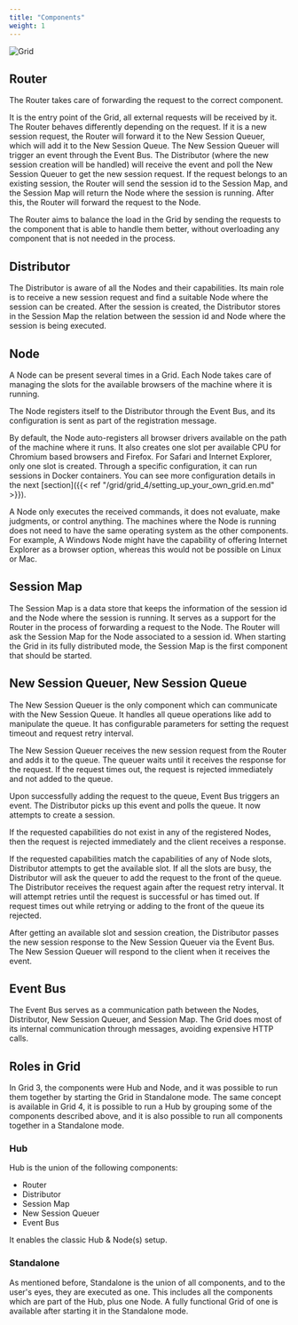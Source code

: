 ```yaml
---
title: "Components"
weight: 1
---
```


![Grid](/images/grid_4.png)

## Router

The Router takes care of forwarding the request to the correct component.

It is the entry point of the Grid, all external requests will be received by it.
The Router behaves differently depending on the request. If it is a new session
request, the Router will forward it to the New Session Queuer, which will add it to
the New Session Queue. The New Session Queuer will trigger an event through the Event Bus. 
The Distributor (where the new session creation will be handled) 
will receive the event and poll the New Session Queuer to get the new session request.
If the request belongs to an existing session, the
Router will send the session id to the Session Map, and the Session Map will 
return the Node where the session is running. After this, the Router will
forward the request to the Node.

The Router aims to balance the load in the Grid by sending the requests to the
component that is able to handle them better, without overloading any component
that is not needed in the process.

## Distributor

The Distributor is aware of all the Nodes and their capabilities. Its main role is
to receive a new session request and find a suitable Node where the session can be
created. After the session is created, the Distributor stores in the Session Map
the relation between the session id and Node where the session is being executed. 

## Node

A Node can be present several times in a Grid. Each Node takes care of managing
the slots for the available browsers of the machine where it is running.

The Node registers itself to the Distributor through the Event Bus, and its
configuration is sent as part of the registration message.

By default, the Node auto-registers all browser drivers available on the path of
the machine where it runs. It also creates one slot per available CPU for Chromium
based browsers and Firefox. For Safari and Internet Explorer, only one slot is created.
Through a specific configuration, it can run sessions in Docker containers. You can see
more configuration details in the next [section]({{< ref "/grid/grid_4/setting_up_your_own_grid.en.md" >}}).

A Node only executes the received commands, it does not evaluate, make judgments,
or control anything. The machines where the Node is running does not need to have
the same operating system as the other components. For example, A Windows Node 
might have the capability of offering Internet Explorer as a browser option,
whereas this would not be possible on Linux or Mac.

## Session Map

The Session Map is a data store that keeps the information of the session id and the Node 
where the session is running. It serves as a support for the Router in the process of 
forwarding a request to the Node. The Router will ask the Session Map for the Node 
associated to a session id. When starting the Grid in its fully distributed mode, the
Session Map is the first component that should be started.

## New Session Queuer, New Session Queue

The New Session Queuer is the only
component which can communicate with the New Session Queue. It handles all queue operations like
add to manipulate the queue. It has configurable parameters for setting 
the request timeout and request retry interval.

The New Session Queuer receives the new session request from the Router and adds it to the queue. 
The queuer waits until it receives the response for the request. 
If the request times out, the request is rejected immediately and not added to the queue. 

Upon successfully adding the request to the queue, Event Bus triggers an event. 
The Distributor picks up this event and polls the queue. It now attempts to create a session.

If the requested capabilities do not exist in any of the registered Nodes, then the request is rejected
immediately and the client receives a response.

If the requested capabilities match the capabilities of any of Node slots, Distributor attempts to get the
available slot. If all the slots are busy, the Distributor will ask the queuer to add the request 
to the front of the queue. The Distributor receives the request again after the request retry interval. 
It will attempt retries until the request is successful or has timed out. 
If request times out while retrying or adding to the front of the queue its rejected.

After getting an available slot and session creation, the Distributor passes the new session response 
to the New Session Queuer via the Event Bus. The New Session Queuer will respond to the client when it
receives the event.

## Event Bus

The Event Bus serves as a communication path between the Nodes, Distributor, New Session Queuer, and Session Map. 
The Grid does most of its internal communication through messages, avoiding expensive HTTP calls.

## Roles in Grid

In Grid 3, the components were Hub and Node, and it was possible to run them together by starting the
Grid in Standalone mode. The same concept is available in Grid 4, it is possible to run a Hub by
grouping some of the components described above, and it is also possible to run all components
together in a Standalone mode. 

### Hub

Hub is the union of the following components:

* Router
* Distributor
* Session Map
* New Session Queuer
* Event Bus

It enables the classic Hub & Node(s) setup.

### Standalone

As mentioned before, Standalone is the union of all components, and to the user's eyes, they are
executed as one. This includes all the components which are part of the Hub, plus one Node. A fully
functional Grid of one is available after starting it in the Standalone mode.
